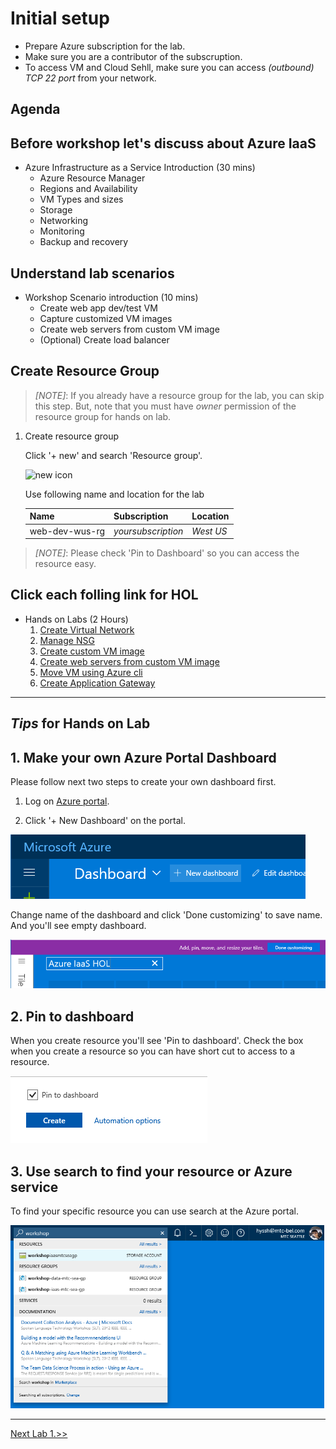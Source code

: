 # Initial setup

- Prepare Azure subscription for the lab.
- Make sure you are a contributor of the subscruption.
- To access VM and Cloud Sehll, make sure you can access *(outbound) TCP 22 port* from your network.

## Agenda

## Before workshop let's discuss about Azure IaaS

- Azure Infrastructure as a Service Introduction (30 mins)
  - Azure Resource Manager
  - Regions and Availability
  - VM Types and sizes
  - Storage
  - Networking
  - Monitoring
  - Backup and recovery

## Understand lab scenarios

- Workshop Scenario introduction (10 mins)
  - Create web app dev/test VM
  - Capture customized VM images
  - Create web servers from custom VM image
  - (Optional) Create load balancer

## Create Resource Group

> *[NOTE]*: If you already have a resource group for the lab, you can skip this step. But, note that you must have *owner* permission of the resource group for hands on lab.

1. Create resource group

    Click '+ new' and search 'Resource group'.

    ![new icon](/3.%20Hands%20on%20Labs/3.1.%20Create%20Virtual%20Network/ßimages/3.1.0.png)

    Use following name and location for the lab

    |Name|Subscription|Location|
    |---|---|---|
    |web-dev-wus-rg|*yoursubscription*|*West US*|

> *[NOTE]*: Please check 'Pin to Dashboard' so you can access the resource easy.

## Click each folling link for HOL

- Hands on Labs (2 Hours)
  1. [Create Virtual Network](3.%20Hands%20on%20Labs/3.1.%20Create%20Virtual%20Network/Readme.md)
  1. [Manage NSG](3.%20Hands%20on%20Labs/3.2.%20Manage%20NSG/Readme.md)
  1. [Create custom VM image](3.%20Hands%20on%20Labs/3.3.%20Create%20custom%20VM%20Image/Readme.md)
  1. [Create web servers from custom VM image](3.%20Hands%20on%20Labs/3.4.%20Create%20VM%20Portal/Readme.md)
  1. [Move VM using Azure cli](3.%20Hands%20on%20Labs/3.5.%20Create%20VM%20Cli/Readme.md)
  1. [Create Application Gateway](3.%20Hands%20on%20Labs/3.6.%20Application%20Gateway/Readme.md)

---

## *Tips* for Hands on Lab

## 1. Make your own Azure Portal Dashboard

Please follow next two steps to create your own dashboard first.

1. Log on [Azure portal](https://portal.azure.com).

1. Click '+ New Dashboard' on the portal.

  ![alt text](./3.%20Hands%20on%20Labs/images/3.0.1.png)

  Change name of the dashboard and click 'Done customizing' to save name. And you'll see empty dashboard.

  ![alt text](./3.%20Hands%20on%20Labs/images/3.0.2.png)

## 2. Pin to dashboard

When you create resource you'll see 'Pin to dashboard'. Check the box when you create a resource so you can have short cut to access to a resource.

  ![alt text](./3.%20Hands%20on%20Labs/images/3.0.3.png)

## 3. Use search to find your resource or Azure service

To find your specific resource you can use search at the Azure portal.

  ![alt text](./3.%20Hands%20on%20Labs/images/3.0.5.png)

---

[Next Lab 1.>>](https://github.com/xlegend1024/az-infra-wrkshp-101/tree/master/3.%20Hands%20on%20Labs/3.1.%20Create%20Virtual%20Network)